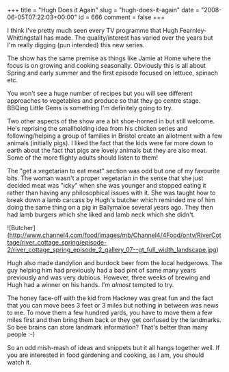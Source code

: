 +++
title = "Hugh Does it Again"
slug = "hugh-does-it-again"
date = "2008-06-05T07:22:03+00:00"
id = 666
comment = false
+++

I think I've pretty much seen every TV programme that Hugh Fearnley-Whittingstall has made. The quality/interest has varied over the years but I'm really digging (pun intended) this new series.

The show has the same premise as things like Jamie at Home where the focus is on growing and cooking seasonally. Obviously this is all about Spring and early summer and the first episode focused on lettuce, spinach etc.

You won't see a huge number of recipes but you will see different approaches to vegetables and produce so that they go centre stage. BBQing Little Gems is something I'm definitely going to try.

Two other aspects of the show are a bit shoe-horned in but still welcome. He's reprising the smallholding idea from his chicken series and following/helping a group of families in Bristol create an allotment with a few animals (initially pigs). I liked the fact that the kids were far more down to earth about the fact that pigs are lovely animals but they are also meat. Some of the more flighty adults should listen to them!

The "get a vegetarian to eat meat" section was odd but one of my favourite bits. The woman wasn't a proper vegetarian in the sense that she just decided meat was "icky" when she was younger and stopped eating it rather than having any philosophical issues with it. She was taught how to break down a lamb carcass by Hugh's butcher which reminded me of him doing the same thing on a pig in Ballymaloe several years ago. They then had lamb burgers which she liked and lamb neck which she didn't.

![Butcher\](http://www.channel4.com/food/images/mb/Channel4/4Food/ontv/RiverCottage/river_cottage_spring/episode-2/river_cottage_spring_episode_2_gallery_07--gt_full_width_landscape.jpg)

Hugh also made dandylion and burdock beer from the local hedgerows. The guy helping him had previously had a bad pint of same many years previously and was very dubious. However, three weeks of brewing and Hugh had a winner on his hands. I'm _almost_ tempted to try.

The honey face-off with the kid from Hackney was great fun and the fact that you can move bees 3 feet or 3 miles but nothing in between was news to me. To move them a few hundred yards, you have to move them a few miles first and then bring them back or they get confused by the landmarks. So bee brains can store landmark information? That's better than many people :-)

So an odd mish-mash of ideas and snippets but it all hangs together well. If you are interested in food gardening and cooking, as I am, you should watch it.
